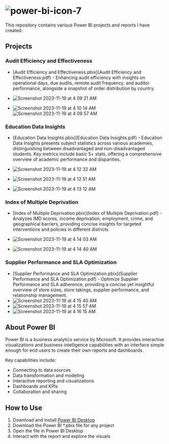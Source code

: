 #  ![power-bi-icon-7](https://github.com/swaapnaa/POWER_BI_PROJECTS/assets/149737403/83df2784-5643-4427-82c5-ad9d857fc97b)


This repository contains various Power BI projects and reports I have created.

## Projects

### Audit Efficiency and Effectiveness

- [Audit Efficiency and Effectiveness.pbix](Audit Efficiency and Effectiveness.pdf) - Enhancing audit efficiency with insights on operational days, due audits, remote audit frequency, and auditor performance, alongside a snapshot of order distribution by country.
  
- ![Screenshot 2023-11-19 at 4 09 21 AM](https://github.com/swaapnaa/POWER_BI_PROJECTS/assets/149737403/60cade62-8519-4e6d-ac4b-4d26ffa21276)
- ![Screenshot 2023-11-19 at 4 10 14 AM](https://github.com/swaapnaa/POWER_BI_PROJECTS/assets/149737403/3becc653-8ff6-49ca-8617-bb4a373252cd)
![Screenshot 2023-11-19 at 4 09 57 AM](https://github.com/swaapnaa/POWER_BI_PROJECTS/assets/149737403/d63cd670-f4c0-4c68-b6a4-51bab88fb98f)



### Education Data Insights

- [Education Data Insights.pbix](Education Data Insights.pdf) - Education Data Insights presents subject statistics across various academies, distinguishing between disadvantaged and non-disadvantaged students. Key metrics include basic 5+ stats, offering a comprehensive overview of academic performance and disparities.
  
- ![Screenshot 2023-11-19 at 4 12 32 AM](https://github.com/swaapnaa/POWER_BI_PROJECTS/assets/149737403/5c269850-2a2f-4556-8a2c-4783e06e1cf4)
- ![Screenshot 2023-11-19 at 4 12 51 AM](https://github.com/swaapnaa/POWER_BI_PROJECTS/assets/149737403/0c580ce5-429d-4b91-8aa2-b788f31bace1)
- ![Screenshot 2023-11-19 at 4 13 12 AM](https://github.com/swaapnaa/POWER_BI_PROJECTS/assets/149737403/4de13d78-2558-417a-aa63-1c839afee2c6)




### Index of Multiple Deprivation

- [Index of Multiple Deprivation.pbix](Index of Multiple Deprivation.pdf) - Analyzes IMD scores, income deprivation, employment, crime, and geographical barriers, providing concise insights for targeted interventions and policies in different districts.
  
- ![Screenshot 2023-11-19 at 4 14 03 AM](https://github.com/swaapnaa/POWER_BI_PROJECTS/assets/149737403/24862b1c-4052-4002-a1f8-99b953bedf78)
- ![Screenshot 2023-11-19 at 4 14 40 AM](https://github.com/swaapnaa/POWER_BI_PROJECTS/assets/149737403/e76ba1ed-e169-4511-8550-0f6625d384d6)



### Supplier Performance and SLA Optimization

- [Supplier Performance and SLA Optimization.pbix](Supplier Performance and SLA Optimization.pdf) - Optimize Supplier Performance and SLA adherence, providing a concise yet insightful overview of store sizes, store takings, supplier performance, and relationship management.
- ![Screenshot 2023-11-19 at 4 15 40 AM](https://github.com/swaapnaa/POWER_BI_PROJECTS/assets/149737403/045414ce-9d64-480d-a64d-e261502c84c3)
- ![Screenshot 2023-11-19 at 4 15 57 AM](https://github.com/swaapnaa/POWER_BI_PROJECTS/assets/149737403/099c5b9a-b96a-456a-8648-6bafeace40c7)
- ![Screenshot 2023-11-19 at 4 16 15 AM](https://github.com/swaapnaa/POWER_BI_PROJECTS/assets/149737403/3573c78a-ed02-4742-b7c1-f00f6778f062)





## About Power BI

Power BI is a business analytics service by Microsoft. It provides interactive visualizations and business intelligence capabilities with an interface simple enough for end users to create their own reports and dashboards.

Key capabilities include:

- Connecting to data sources 
- Data transformation and modeling 
- Interactive reporting and visualizations
- Dashboards and KPIs
- Collaboration and sharing

## How to Use

1. Download and install [Power BI Desktop](https://powerbi.microsoft.com/en-us/desktop/)
2. Download the Power BI *.pbix file for any project
3. Open the file in Power BI Desktop
4. Interact with the report and explore the visuals

